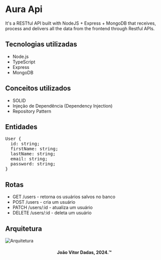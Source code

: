<h1>Aura Api</h1>

It's a RESTful API built with NodeJS + Express + MongoDB that receives, process and delivers all the data from the frontend through Restful APIs.

## Tecnologias utilizadas

- Node.js
- TypeScript
- Express
- MongoDB

## Conceitos utilizados

- SOLID
- Injeção de Dependência (Dependency Injection)
- Repository Pattern

## Entidades

<pre>
User {
  id: string;
  firstName: string;
  lastName: string;
  email: string;
  password: string;
}</pre>

## Rotas

- GET /users - retorna os usuários salvos no banco
- POST /users - cria um usuário
- PATCH /users/:id - atualiza um usuário
- DELETE /users/:id - deleta um usuário

## Arquitetura

![Arquitetura](https://imgur.com/k5mXFoZ.png)

<h4 align="center">João Vitor Dadas, 2024.™</h4>
